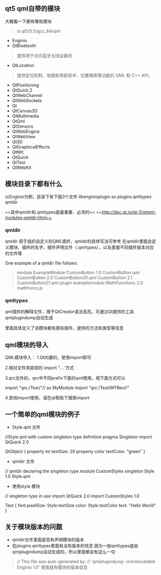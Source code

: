 ## qt5 qml自带的模块
大概看一下都有哪些模块

>ls qt5/5.5/gcc_64/qml

- Enginio  
- QtBluetooth 
>提供用于访问蓝牙无线设备的

- QtLocation    
>提供定位机制、地图和导航技术、位置搜索等功能的 QML 和 C++ API。

- QtPositioning  
- QtQuick.2  
- QtWebChannel  
- QtWebSockets
- Qt       
- QtCanvas3D          
- QtMultimedia  
- QtQml          
- QtSensors  
- QtWebEngine   
- QtWebView
- Qt3D
- QtGraphicalEffects  
- QtNfc         
- QtQuick        
- QtTest     
- QtWebKit

## 模块目录下都有什么
以Enginio为例，目录下有下面3个文件
libenginioplugin.so  plugins.qmltypes  qmldir

==其中qmldir和.qmltypes是最重要、必须的==
==http://doc.qt.io/qt-5/qtqml-modules-qmldir.html==

### qmldir
qmldir 用于组织自定义的QML插件，qmldir的具体写法可参考
在qmldir里面会定义模块、插件的名字，插件声明文件（.qmltypes），以及里面不同插件版本对应的文件等

One example of a qmldir file follows:

>module ExampleModule
CustomButton 1.0 CustomButton.qml
CustomButton 2.0 CustomButton20.qml
CustomButton 2.1 CustomButton21.qml
plugin examplemodule
MathFunctions 2.0 mathfuncs.js

### qmltypes
qml插件的解释文件，用于QtCreator语法高亮。可通过Qt提供的工具qmlplugindump自动生成

里面具体定义了该模块都有那些插件，提供的方法和类型等信息

## qml模块的导入
QML模块导入：
1.Qt内置的，使用import即可

2.相对文件夹路径的 import "..\..\'方式

3.qrc文件的，qrc中不同prefix下面的qml使用，用下面方式可以

import "qrc:/Test/"// as MyModule
import "qrc:/Test/MYRect/"

4.其他import使用，请在qt帮助下搜索import

## 一个简单的qml模块的例子
- Style.qml 文件

//Style.qml with custom singleton type definition
pragma Singleton
import QtQuick 2.0

QtObject {
    property int textSize: 20
    property color textColor: "green"
}

- qmldir 文件

// qmldir declaring the singleton type
module CustomStyles
singleton Style 1.0 Style.qml

- 使用style 模块

// singleton type in use
import QtQuick 2.0
import CustomStyles 1.0

Text {
    font.pixelSize: Style.textSize
    color: Style.textColor
    text: "Hello World"
}

## 关于模块版本的问题
- qmldir文件里面是否有声明模块的版本
- 在plugins.qmltypes里面有没有版本的信息
 因为一般qmltypes是由qmlplugindump自动生成的，所以里面都会有这么一句
>// This file was auto-generated by:
// 'qmlplugindump -notrelocatable Enginio 1.0'
里面就有模块的版本信息
